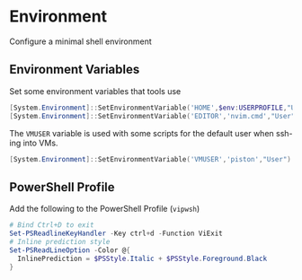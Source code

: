 # Environment
Configure a minimal shell environment

## Environment Variables
Set some environment variables that tools use

```powershell
[System.Environment]::SetEnvironmentVariable('HOME',$env:USERPROFILE,"User")
[System.Environment]::SetEnvironmentVariable('EDITOR','nvim.cmd',"User")
```
The `VMUSER` variable is used with some scripts for the default
user when ssh-ing into VMs.
```powershell
[System.Environment]::SetEnvironmentVariable('VMUSER','piston',"User")
```

## PowerShell Profile

Add the following to the PowerShell Profile (`vipwsh`)

```powershell
# Bind Ctrl+D to exit
Set-PSReadlineKeyHandler -Key ctrl+d -Function ViExit
# Inline prediction style
Set-PSReadLineOption -Color @{
  InlinePrediction = $PSStyle.Italic + $PSStyle.Foreground.Black
}
```
